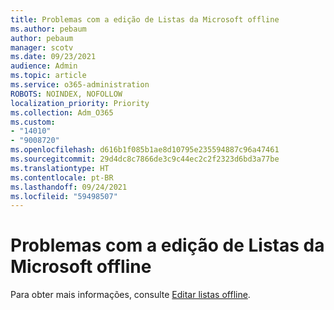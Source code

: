 ```yaml
---
title: Problemas com a edição de Listas da Microsoft offline
ms.author: pebaum
author: pebaum
manager: scotv
ms.date: 09/23/2021
audience: Admin
ms.topic: article
ms.service: o365-administration
ROBOTS: NOINDEX, NOFOLLOW
localization_priority: Priority
ms.collection: Adm_O365
ms.custom:
- "14010"
- "9008720"
ms.openlocfilehash: d616b1f085b1ae8d10795e235594887c96a47461
ms.sourcegitcommit: 29d4dc8c7866de3c9c44ec2c2f2323d6bd3a77be
ms.translationtype: HT
ms.contentlocale: pt-BR
ms.lasthandoff: 09/24/2021
ms.locfileid: "59498507"
---
```

# <a name="issues-with-editing-microsoft-lists-offline"></a>Problemas com a edição de Listas da Microsoft offline

Para obter mais informações, consulte [Editar listas offline](https://support.microsoft.com/en-us/office/edit-lists-offline-41403c3e-1795-4e07-b56b-ae591cbde2f9).